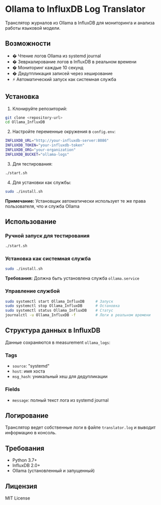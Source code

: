 # Ollama to InfluxDB Log Translator

Транслятор журналов из Ollama в InfluxDB для мониторинга и анализа работы языковой модели.

## Возможности

- �  Чтение логов Ollama из systemd journal
- � Зевркалирование логов в InfluxDB в реальном времени
- �  Мониторинг каждые 10 секунд
- � Дедутпликация записей через хеширование
- ⚡ Автоматический запуск как системная служба

## Установка

1. Клонируйте репозиторий:
```bash
git clone <repository-url>
cd Ollama_InfluxDB
```

2. Настройте переменные окружения в `config.env`:
```bash
INFLUXDB_URL="http://your-influxdb-server:8086"
INFLUXDB_TOKEN="your-influxdb-token"
INFLUXDB_ORG="your-organization"
INFLUXDB_BUCKET="ollama-logs"
```

3. Для тестирования:
```bash
./start.sh
```

4. Для установки как службы:
```bash
sudo ./install.sh
```
**Примечание:** Установщик автоматически использует те же права пользователя, что и служба Ollama

## Использование

### Ручной запуск для тестирования
```bash
./start.sh
```

### Установка как системная служба
```bash
sudo ./install.sh
```
**Требования:** Должна быть установлена служба `ollama.service`

### Управление службой
```bash
sudo systemctl start Ollama_InfluxDB     # Запуск
sudo systemctl stop Ollama_InfluxDB      # Остановка
sudo systemctl status Ollama_InfluxDB    # Статус
journalctl -u Ollama_InfluxDB -f         # Логи в реальном времени
```

## Структура данных в InfluxDB

Данные сохраняются в measurement `ollama_logs`:

### Tags
- `source`: "systemd" 
- `host`: имя хоста
- `msg_hash`: уникальный хеш для дедупликации

### Fields
- `message`: полный текст лога из systemd journal

## Логирование

Транслятор ведет собственные логи в файле `translator.log` и выводит информацию в консоль.

## Требования

- Python 3.7+
- InfluxDB 2.0+
- Ollama (установленный и запущенный)

## Лицензия

MIT License
